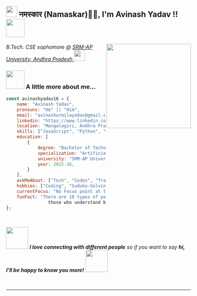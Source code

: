 
<h2><img src="https://emojis.slackmojis.com/emojis/images/1531849430/4246/blob-sunglasses.gif?1531849430" width="30"/> नमस्कार (Namaskar)🙏🏻, I'm Avinash Yadav !! <img src="https://media.giphy.com/media/12oufCB0MyZ1Go/giphy.gif" width="50"></h2>


<img align='right' src="https://media.giphy.com/media/M9gbBd9nbDrOTu1Mqx/giphy.gif" width="230">
<p><em>B.Tech. CSE sophomore @ <a href="https://srmap.edu.in/"> SRM-AP University, Andhra Pradesh
</a><img src="https://media.giphy.com/media/WUlplcMpOCEmTGBtBW/giphy.gif" width="30"> 
</em></p>


### <img src="https://media.giphy.com/media/VgCDAzcKvsR6OM0uWg/giphy.gif" width="50"> A little more about me...
 
```javascript
const avinashyadav16 = {
    name: "Avinash Yadav",
    pronouns: "He" || "Him",
    email: "avinashurmilayadav@gmail.com",
    linkedin: "https://www.linkedin.com/in/avinash-yadav-16hgnisgar/",
    location: "Mangalagiri, Andhra Pradesh",
    skills: ["JavaScript", "Python", "C", "CPP", "SQL", "HTML/CSS"],
    education: [
        {
            degree: "Bachelor of Technology in Computer Science",
            specialization: "Artificial Intelligence and Machine Learning",
            university: "SRM-AP University",
            year: 2022-26,
        }
    ],
    askMeAbout: ["Tech", "Codes", "Travel"],
    hobbies: ["Coding", "Suduko-Solving", "Travelling", "Reading"],
    currentFocus: "No Focus point at this time, but thinking of code...",
    funFact: "There are 10 types of people in the world…
                those who understand binary and those who don’t."
};

```

<br> 

<img src="https://media.giphy.com/media/LnQjpWaON8nhr21vNW/giphy.gif" width="60"> <em><b>I love connecting with different people</b> so if you want to say <b>hi, I'll be happy to know you more!</b> </em>
<img src="https://media.giphy.com/media/LnQjpWaON8nhr21vNW/giphy.gif" width="60">

<br> 


-------------------------
